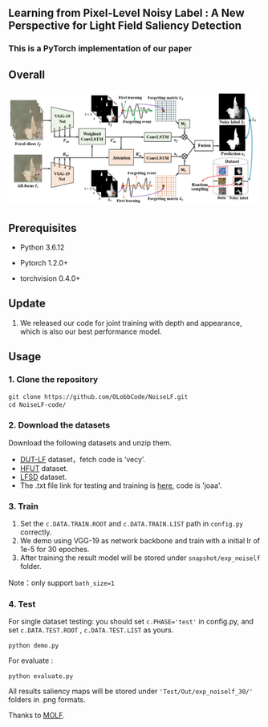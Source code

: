 ## Learning from Pixel-Level Noisy Label : A New Perspective for Light Field Saliency Detection

### This is a PyTorch implementation of our paper

## Overall

![avatar](https://github.com/OLobbCode/NoiseLF/blob/code/overall.png)



## Prerequisites

- Python 3.6.12

- Pytorch 1.2.0+

- torchvision  0.4.0+

  

## Update

1. We released our code for joint training with depth and appearance, which is also our best performance model.

   

## Usage

### 1. Clone the repository
```shell
git clone https://github.com/OLobbCode/NoiseLF.git
cd NoiseLF-code/
```
### 2. Download the datasets
Download the following datasets and unzip them.
* [DUT-LF](https://pan.baidu.com/share/init?surl=hq135pTjbwuda0VMocOsxw) dataset，fetch code is ‘vecy’. 
* [HFUT](https://github.com/pencilzhang/HFUT-Lytro-dataset) dataset. 
* [LFSD](https://www.eecis.udel.edu/~nianyi/LFSD.htm) dataset. 
* The .txt file link for testing and training is [here](https://pan.baidu.com/s/1uoVtqM8V19fT6rvqgW__cg), code is 'joaa'.
### 3. Train
1. Set the `c.DATA.TRAIN.ROOT` and `c.DATA.TRAIN.LIST` path in `config.py` correctly.
2. We demo using VGG-19 as network backbone and train with a initial lr of 1e-5 for 30 epoches.
3. After training the result model will be stored under `snapshot/exp_noiself` folder.

Note：only support `bath_size=1`
### 4. Test
For single dataset testing:  you should set  `c.PHASE='test'` in config.py, and set  `c.DATA.TEST.ROOT` ,  `c.DATA.TEST.LIST` as yours.  
```shell
python demo.py 
```
For evaluate :
```shell
python evaluate.py
```
All results saliency maps will be stored under `'Test/Out/exp_noiself_30/'` folders in .png formats.

Thanks to [MOLF](https://github.com/jiwei0921/MoLF).

